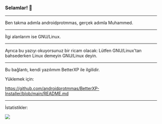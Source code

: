 ### Selamlar! 👋
____________________________________________________________________________________________________________________________________________________________________
Ben takma adımla androidprotmmas, gerçek adımla Muhammed.
____________________________________________________________________________________________________________________________________________________________________
İlgi alanlarım ise GNU/Linux.
____________________________________________________________________________________________________________________________________________________________________
Ayrıca bu yazıyı okuyorsunuz bir ricam olacak: Lütfen GNU/Linux'tan bahsederken Linux demeyin GNU/Linux deyin.
____________________________________________________________________________________________________________________________________________________________________
Bu bağlantı, kendi yazılımım BetterXP ile ilgilidir.

Yüklemek için:

https://github.com/androidprotmmas/BetterXP-Installer/blob/main/README.md
____________________________________________________________________________________________________________________________________________________________________ 
İstatistikler:

<img src="https://github-readme-stats.vercel.app/api?username=androidprotmmas&&show_icons=true&title_color=000000&icon_color=FF0000&text_color=008080&bg_color=163512">
